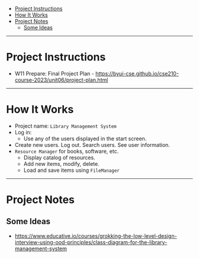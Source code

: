 - [Project Instructions](#project-instructions)
- [How It Works](#how-it-works)
- [Project Notes](#project-notes)
	- [Some Ideas](#some-ideas)

---

# Project Instructions

- W11 Prepare: Final Project Plan - https://byui-cse.github.io/cse210-course-2023/unit06/project-plan.html

---

# How It Works

- Project name: `Library Management System`
- Log in:
  - Use any of the users displayed in the start screen.
- Create new users. Log out. Search users. See user information.
- `Resource Manager` for books, software, etc.
  - Display catalog of resources.
  - Add new items, modify, delete.
  - Load and save items using `FileManager`

---

# Project Notes

## Some Ideas

- https://www.educative.io/courses/grokking-the-low-level-design-interview-using-ood-principles/class-diagram-for-the-library-management-system
